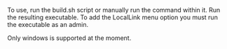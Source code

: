 To use, run the build.sh script or manually run the command within it.
Run the resulting executable.
To add the LocalLink menu option you must run the executable as an admin.

Only windows is supported at the moment.
